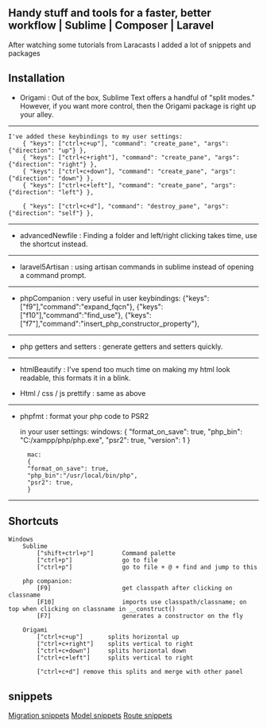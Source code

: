 ## Handy stuff and tools for a faster, better workflow | Sublime | Composer | Laravel

After watching some tutorials from Laracasts I added a lot of snippets and packages


## Installation
- Origami : Out of the box, Sublime Text offers a handful of "split modes." However, if you want more control, then the Origami package is right up your alley.
---
	I've added these keybindings to my user settings:
		{ "keys": ["ctrl+c+up"], "command": "create_pane", "args": {"direction": "up"} },
		{ "keys": ["ctrl+c+right"], "command": "create_pane", "args": {"direction": "right"} },
		{ "keys": ["ctrl+c+down"], "command": "create_pane", "args": {"direction": "down"} },
		{ "keys": ["ctrl+c+left"], "command": "create_pane", "args": {"direction": "left"} },

		{ "keys": ["ctrl+c+d"], "command": "destroy_pane", "args": {"direction": "self"} },
---
- advancedNewfile : Finding a folder and left/right clicking takes time, use the shortcut instead.
---
- laravel5Artisan : using artisan commands in sublime instead of opening a command prompt.
---
- phpCompanion : very useful
	in user keybindings:
	{"keys":["f9"],"command":"expand_fqcn"},
	{"keys":["f10"],"command":"find_use"},
	{"keys":["f7"],"command":"insert_php_constructor_property"},

---
- php getters and setters : generate getters and setters quickly.
---
- htmlBeautify : I've spend too much time on making my html look readable, this formats it in a blink.

- Html / css / js prettify : same as above
---
- phpfmt : format your php code to PSR2

	in your user settings:
		windows:
		{
			"format_on_save": true,
			"php_bin": "C:/xampp/php/php.exe",
			"psr2": true,
			"version": 1
		}

		mac:
		{
		"format_on_save": true,
		"php_bin":"/usr/local/bin/php",
		"psr2": true,
		}
---
## Shortcuts
	Windows
		Sublime
			["shift+ctrl+p"] 		Command palette
			["ctrl+p"] 				go to file
			["ctrl+p"] 				go to file + @ + find and jump to this

		php companion:
			[F9]					get classpath after clicking on classname
			[F10]					imports use classpath/classname; on top when clicking on classname in __construct()
			[F7]					generates a constructor on the fly

		Origami
			["ctrl+c+up"] 		splits horizontal up
			["ctrl+c+right"] 	splits vertical to right
			["ctrl+c+down"]		splits horizontal down
			["ctrl+c+left"]		splits vertical to right

			["ctrl+c+d"] remove this splits and merge with other panel

## snippets
[Migration snippets](https://github.com/jonasvanderhaegen/Handy-for-sublime-and-a-faster-better-workflow/blob/master/snippets-for-migrations.md)
[Model snippets](https://github.com/jonasvanderhaegen/Handy-for-sublime-and-a-faster-better-workflow/blob/master/snippets-for-modelclasses.md)
[Route snippets](https://github.com/jonasvanderhaegen/Handy-for-sublime-and-a-faster-better-workflow/blob/master/snippets-for-routes.md)
